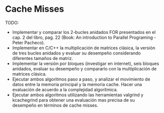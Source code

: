 # Cache Misses

TODO: 
- Implementar y comparar los 2-bucles anidados FOR presentados en el cap. 2 del libro, pag. 22 (Book: An introduction to Parallel Programing - Peter Pacheco).
- Implementar en C/C++ la multiplicación de matrices clásica, la versión de tres bucles anidados y evaluar su desempeño considerando diferentes tamaños de matriz.
- Implementar la versión por bloques (investigar en internet), seis bloques anidados, evaluar su desempeño y compararlo con la multiplicación de matrices clásica.
- Ejecutar ambos algoritmos paso a paso, y analizar el movimiento de datos entre la memoria principal y la memoria cache. Hacer una evaluación de acuerdo a la complejidad algorítmica.
- Ejecutar ambos algoritmos utilizando las herramientas valgrind y kcachegrind para obtener una evaluación mas precisa de su desempeño en términos de cache misses.
